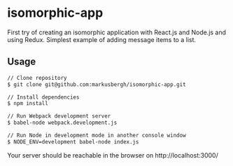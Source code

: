 # isomorphic-app

First try of creating an isomorphic application with React.js and Node.js and using Redux.
Simplest example of adding message items to a list.

## Usage

```bash
// Clone repository
$ git clone git@github.com:markusbergh/isomorphic-app.git

// Install dependencies
$ npm install

// Run Webpack development server
$ babel-node webpack.development.js

// Run Node in development mode in another console window
$ NODE_ENV=development babel-node index.js
```

Your server should be reachable in the browser on http://localhost:3000/

